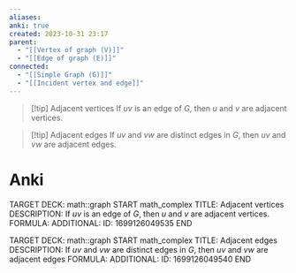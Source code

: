 ```yaml
---
aliases: 
anki: true
created: 2023-10-31 23:17
parent:
  - "[[Vertex of graph (V)]]"
  - "[[Edge of graph (E)]]"
connected:
  - "[[Simple Graph (G)]]"
  - "[[Incident vertex and edge]]"
---
```


> [!tip] Adjacent vertices
> If $uv$ is an edge of $G$, then $u$ and $v$ are adjacent vertices.

> [!tip] Adjacent edges
> If $uv$ and $vw$ are distinct edges in $G$, then $uv$ and $vw$ are adjacent edges.


# Anki
TARGET DECK: math::graph
START
math_complex
TITLE: Adjacent vertices 
DESCRIPTION: If $uv$ is an edge of $G$, then $u$ and $v$ are adjacent vertices.
FORMULA: 
ADDITIONAL:
ID: 1699126049535
END


TARGET DECK: math::graph
START
math_complex
TITLE: Adjacent edges
DESCRIPTION: If $uv$ and $vw$ are distinct edges in $G$, then $uv$ and $vw$ are adjacent edges
FORMULA: 
ADDITIONAL:
ID: 1699126049540
END











